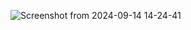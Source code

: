 ![Screenshot from 2024-09-14 14-24-41](https://github.com/user-attachments/assets/aa2fce9f-3a55-437f-aa72-5e5c5e0b2498)

